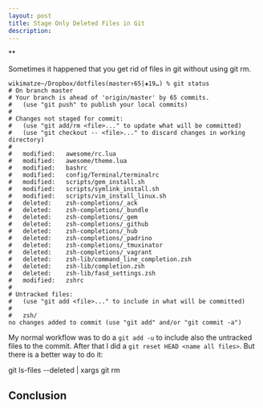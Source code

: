 ```yaml
---
layout: post
title: Stage Only Deleted Files in Git
description:
---
```

**


Sometimes it happened that you get rid of files in git without using git rm.


```
wikimatze~/Dropbox/dotfiles(master↑65|✚19…) % git status
# On branch master
# Your branch is ahead of 'origin/master' by 65 commits.
#   (use "git push" to publish your local commits)
#
# Changes not staged for commit:
#   (use "git add/rm <file>..." to update what will be committed)
#   (use "git checkout -- <file>..." to discard changes in working directory)
#
#	modified:   awesome/rc.lua
#	modified:   awesome/theme.lua
#	modified:   bashrc
#	modified:   config/Terminal/terminalrc
#	modified:   scripts/gem_install.sh
#	modified:   scripts/symlink_install.sh
#	modified:   scripts/vim_install_linux.sh
#	deleted:    zsh-completions/_ack
#	deleted:    zsh-completions/_bundle
#	deleted:    zsh-completions/_gem
#	deleted:    zsh-completions/_github
#	deleted:    zsh-completions/_hub
#	deleted:    zsh-completions/_padrino
#	deleted:    zsh-completions/_tmuxinator
#	deleted:    zsh-completions/_vagrant
#	deleted:    zsh-lib/command_line_completion.zsh
#	deleted:    zsh-lib/completion.zsh
#	deleted:    zsh-lib/fasd_settings.zsh
#	modified:   zshrc
#
# Untracked files:
#   (use "git add <file>..." to include in what will be committed)
#
#	zsh/
no changes added to commit (use "git add" and/or "git commit -a")
```


My normal workflow was to do a `git add -u` to include also the untracked files to the commit. After that I did a `git reset HEAD <name all files>`. But there is a better way to do it:

git ls-files --deleted | xargs git rm




## Conclusion


